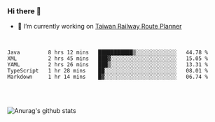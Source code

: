### Hi there 👋

- 🔭 I’m currently working on [Taiwan Railway Route Planner](https://github.com/Taiwan-Railway-Route-Planner)

<br/>

<!--START_SECTION:waka-->
```text
Java         8 hrs 12 mins   ███████████▒░░░░░░░░░░░░░   44.78 % 
XML          2 hrs 45 mins   ███▓░░░░░░░░░░░░░░░░░░░░░   15.05 % 
YAML         2 hrs 26 mins   ███▒░░░░░░░░░░░░░░░░░░░░░   13.31 % 
TypeScript   1 hr 28 mins    ██░░░░░░░░░░░░░░░░░░░░░░░   08.01 % 
Markdown     1 hr 14 mins    █▓░░░░░░░░░░░░░░░░░░░░░░░   06.74 % 
```
<!--END_SECTION:waka-->

<br/>
<br/>

![Anurag's github stats](https://github-readme-stats.vercel.app/api?username=DepickereSven&show_icons=true&theme=tokyonight)



<!--
**DepickereSven/DepickereSven** is a ✨ _special_ ✨ repository because its `README.md` (this file) appears on your GitHub profile.

Here are some ideas to get you started:

- 🔭 I’m currently working on ...
- 🌱 I’m currently learning ...
- 👯 I’m looking to collaborate on ...
- 🤔 I’m looking for help with ...
- 💬 Ask me about ...
- 📫 How to reach me: ...
- 😄 Pronouns: ...
- ⚡ Fun fact: ...
-->
